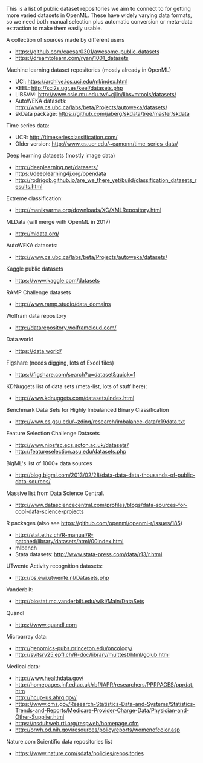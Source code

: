 This is a list of public dataset repositories we aim to connect to for getting more varied datasets in OpenML.
These have widely varying data formats, so we need both manual selection plus automatic conversion or meta-data extraction to make them easily usable.

A collection of sources made by different users

  - https://github.com/caesar0301/awesome-public-datasets
  - https://dreamtolearn.com/ryan/1001_datasets

Machine learning dataset repositories (mostly already in OpenML)

  - UCI: https://archive.ics.uci.edu/ml/index.html
  - KEEL: http://sci2s.ugr.es/keel/datasets.php
  - LIBSVM: http://www.csie.ntu.edu.tw/~cjlin/libsvmtools/datasets/
  - AutoWEKA datasets: http://www.cs.ubc.ca/labs/beta/Projects/autoweka/datasets/
  - skData package: https://github.com/jaberg/skdata/tree/master/skdata

Time series data:

  - UCR: http://timeseriesclassification.com/
  - Older version: http://www.cs.ucr.edu/~eamonn/time_series_data/

Deep learning datasets (mostly image data)

  - http://deeplearning.net/datasets/
  - https://deeplearning4j.org/opendata
  - http://rodrigob.github.io/are_we_there_yet/build/classification_datasets_results.html

Extreme classification:

  - http://manikvarma.org/downloads/XC/XMLRepository.html

MLData (will merge with OpenML in 2017)

  - http://mldata.org/

AutoWEKA datasets:

  - http://www.cs.ubc.ca/labs/beta/Projects/autoweka/datasets/

Kaggle public datasets

  - https://www.kaggle.com/datasets

RAMP Challenge datasets

  - http://www.ramp.studio/data_domains

Wolfram data repository

  - http://datarepository.wolframcloud.com/

Data.world

  - https://data.world/

Figshare (needs digging, lots of Excel files)

  - https://figshare.com/search?q=dataset&quick=1

KDNuggets list of data sets (meta-list, lots of stuff here):

  - http://www.kdnuggets.com/datasets/index.html

Benchmark Data Sets for Highly Imbalanced Binary Classification

  - http://www.cs.gsu.edu/~zding/research/imbalance-data/x19data.txt

Feature Selection Challenge Datasets

  - http://www.nipsfsc.ecs.soton.ac.uk/datasets/
  - http://featureselection.asu.edu/datasets.php

BigML's list of 1000+ data sources

  - http://blog.bigml.com/2013/02/28/data-data-data-thousands-of-public-data-sources/

Massive list from Data Science Central.

  - http://www.datasciencecentral.com/profiles/blogs/data-sources-for-cool-data-science-projects

R packages (also see https://github.com/openml/openml-r/issues/185)

  * http://stat.ethz.ch/R-manual/R-patched/library/datasets/html/00Index.html
  * mlbench
  * Stata datasets: http://www.stata-press.com/data/r13/r.html

UTwente Activity recognition datasets:

  - http://ps.ewi.utwente.nl/Datasets.php

Vanderbilt:

  - http://biostat.mc.vanderbilt.edu/wiki/Main/DataSets

Quandl

  - https://www.quandl.com

Microarray data:  

  - http://genomics-pubs.princeton.edu/oncology/
  - http://svitsrv25.epfl.ch/R-doc/library/multtest/html/golub.html

Medical data:

  - http://www.healthdata.gov/  
  - http://homepages.inf.ed.ac.uk/rbf/IAPR/researchers/PPRPAGES/pprdat.htm  
  - http://hcup-us.ahrq.gov/  
  - https://www.cms.gov/Research-Statistics-Data-and-Systems/Statistics-Trends-and-Reports/Medicare-Provider-Charge-Data/Physician-and-Other-Supplier.html  
  - https://nsduhweb.rti.org/respweb/homepage.cfm  
  - http://orwh.od.nih.gov/resources/policyreports/womenofcolor.asp  

Nature.com Scientific data repositories list

  - https://www.nature.com/sdata/policies/repositories
